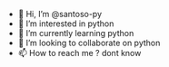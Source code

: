 - 👋 Hi, I’m @santoso-py
- 👀 I’m interested in python
- 🌱 I’m currently learning python
- 💞️ I’m looking to collaborate on python
- 📫 How to reach me ? dont know

<!---
santoso-py/santoso-py is a ✨ special ✨ repository because its `README.md` (this file) appears on your GitHub profile.
You can click the Preview link to take a look at your changes.
--->
